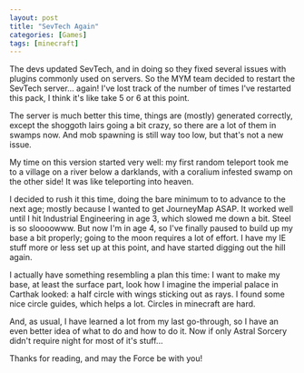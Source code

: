 ```yaml
---
layout: post
title: "SevTech Again"
categories: [Games]
tags: [minecraft]
---
```


The devs updated SevTech, and in doing so they fixed several issues with plugins
commonly used on servers. So the MYM team decided to restart the SevTech
server... again! I've lost track of the number of times I've restarted this
pack, I think it's like take 5 or 6 at this point.

The server is much better this time, things are (mostly) generated correctly,
except the shoggoth lairs going a bit crazy, so there are a lot of them in
swamps now. And mob spawning is still way too low, but that's not a new issue.

My time on this version started very well: my first random teleport took me to a village on
a river below a darklands, with a coralium infested swamp on the other side! It
was like teleporting into heaven.

I decided to rush it this time, doing the bare minimum to to advance to the next
age; mostly because I wanted to get JourneyMap ASAP. It worked well until I hit
Industrial Engineering in age 3, which slowed me down a bit. Steel is so
sloooowww. But now I'm in age 4, so I've finally paused to build up my base a
bit properly; going to the moon requires a lot of effort. I have my IE stuff
more or less set up at this point, and have started digging out the hill again.

I actually have something resembling a plan this time: I want to make my base,
at least the surface part, look how I imagine the imperial palace in Carthak
looked: a half circle with wings sticking out as rays. I found some nice circle
guides, which helps a lot. Circles in minecraft are hard.

And, as usual, I have learned a lot from my last go-through, so I have an even
better idea of what to do and how to do it. Now if only Astral Sorcery didn't
require night for most of it's stuff...

Thanks for reading, and may the Force be with you!
